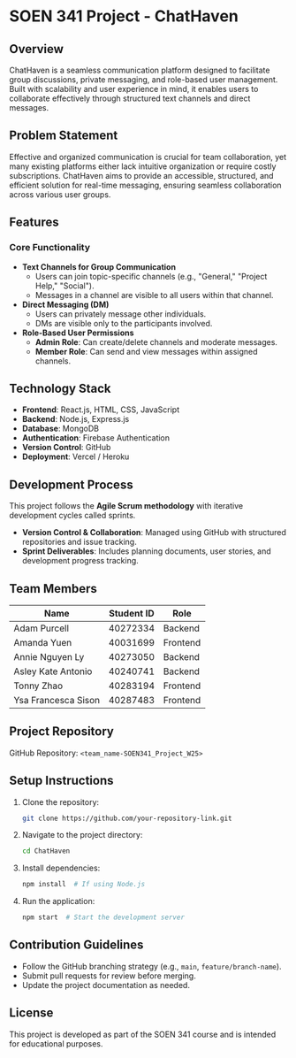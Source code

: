 # SOEN 341 Project - ChatHaven

## Overview

ChatHaven is a seamless communication platform designed to facilitate group discussions, private messaging, and role-based user management. Built with scalability and user experience in mind, it enables users to collaborate effectively through structured text channels and direct messages.

## Problem Statement

Effective and organized communication is crucial for team collaboration, yet many existing platforms either lack intuitive organization or require costly subscriptions. ChatHaven aims to provide an accessible, structured, and efficient solution for real-time messaging, ensuring seamless collaboration across various user groups.

## Features

### Core Functionality

- **Text Channels for Group Communication**
  - Users can join topic-specific channels (e.g., "General," "Project Help," "Social").
  - Messages in a channel are visible to all users within that channel.
- **Direct Messaging (DM)**
  - Users can privately message other individuals.
  - DMs are visible only to the participants involved.
- **Role-Based User Permissions**
  - **Admin Role**: Can create/delete channels and moderate messages.
  - **Member Role**: Can send and view messages within assigned channels.

## Technology Stack

- **Frontend**: React.js, HTML, CSS, JavaScript
- **Backend**: Node.js, Express.js
- **Database**: MongoDB
- **Authentication**: Firebase Authentication
- **Version Control**: GitHub
- **Deployment**: Vercel / Heroku

## Development Process

This project follows the **Agile Scrum methodology** with iterative development cycles called sprints.

- **Version Control & Collaboration**: Managed using GitHub with structured repositories and issue tracking.
- **Sprint Deliverables**: Includes planning documents, user stories, and development progress tracking.

## Team Members

| Name                | Student ID | Role     |
| ------------------- | ---------- | -------- |
| Adam Purcell        | 40272334   | Backend  |
| Amanda Yuen         | 40031699   | Frontend |
| Annie Nguyen Ly     | 40273050   | Backend  |
| Asley Kate Antonio  | 40240741   | Backend  |
| Tonny Zhao          | 40283194   | Frontend |
| Ysa Francesca Sison | 40287483   | Frontend |

## Project Repository

GitHub Repository: `<team_name-SOEN341_Project_W25>`

## Setup Instructions

1. Clone the repository:
   ```bash
   git clone https://github.com/your-repository-link.git
   ```
2. Navigate to the project directory:
   ```bash
   cd ChatHaven
   ```
3. Install dependencies:
   ```bash
   npm install  # If using Node.js
   ```
4. Run the application:
   ```bash
   npm start  # Start the development server
   ```

## Contribution Guidelines

- Follow the GitHub branching strategy (e.g., `main`, `feature/branch-name`).
- Submit pull requests for review before merging.
- Update the project documentation as needed.

## License

This project is developed as part of the SOEN 341 course and is intended for educational purposes.
